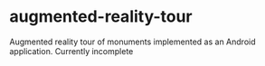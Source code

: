 # augmented-reality-tour
Augmented reality tour of monuments implemented as an Android application.
Currently incomplete